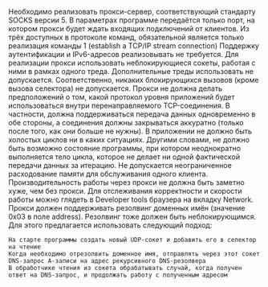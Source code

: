 Необходимо реализовать прокси-сервер, соответствующий стандарту SOCKS версии 5.
В параметрах программе передаётся только порт, на котором прокси будет ждать входящих подключений от клиентов.
Из трёх доступных в протоколе команд, обязательной является только реализация команды 1 (establish a TCP/IP stream connection)
Поддержку аутентификации и IPv6-адресов реализовывать не требуется.
Для реализации прокси использовать неблокирующиеся сокеты, работая с ними в рамках одного треда. Дополнительные треды использовать не допускается. Соответственно, никаких блокирующихся вызовов (кроме вызова селектора) не допускается.
Прокси не должна делать предположений о том, какой протокол уровня приложений будет использоваться внутри перенаправляемого TCP-соединения. В частности, должна поддерживаться передача данных одновременно в обе стороны, а соединения должны закрываться аккуратно (только после того, как они больше не нужны).
В приложении не должно быть холостых циклов ни в каких ситуациях. Другими словами, не должно быть возможно состояние программы, при котором неоднократно выполняется тело цикла, которое не делает ни одной фактической передачи данных за итерацию.
Не допускается неограниченное расходование памяти для обслуживания одного клиента.
Производительность работы через прокси не должна быть заметно хуже, чем без прокси. Для отслеживания корректности и скорости работы можно глядеть в Developer tools браузера на вкладку Network.
Прокси должен поддерживать резолвинг доменных имён (значение 0x03 в поле address). Резолвинг тоже должен быть неблокирующимся. Для этого предлагается использовать следующий подход:

    На старте программы создать новый UDP-сокет и добавить его в селектор на чтение
    Когда необходимо отрезолвить доменное имя, отправлять через этот сокет DNS-запрос A-записи на адрес рекурсивного DNS-резолвера
    В обработчике чтения из сокета обрабатывать случай, когда получен ответ на DNS-запрос, и продолжать работу с полученным адресом
